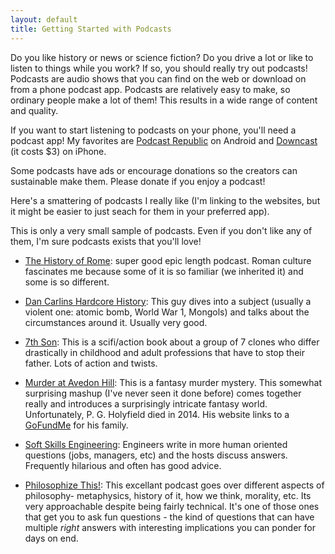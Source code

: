 ```yaml
---
layout: default
title: Getting Started with Podcasts
---
```


Do you like history or news or science fiction? Do you drive a lot or like to listen to things while you work? If so, you should really try out podcasts! Podcasts are  audio shows that you can find on the web or download on from a phone podcast app. Podcasts are relatively easy to make, so ordinary people make a lot of them! This results in a wide range of content and quality.

If you want to start listening to podcasts on your phone, you'll need a podcast app! My favorites are [Podcast Republic](https://www.podcastrepublic.net/) on Android and [Downcast](http://www.downcastapp.com/) (it costs $3) on iPhone.

Some podcasts have ads or encourage donations so the creators can sustainable make them. Please donate if you enjoy a podcast!

Here's a smattering of podcasts I really like (I'm linking to the websites, but it might be easier to just seach for them in your preferred app).

This is only a very small sample of podcasts. Even if you don't like any of them, I'm sure podcasts exists that you'll love!

- [The History of Rome](https://thehistoryofrome.typepad.com/): super good epic length podcast. Roman culture fascinates me because some of it is so familiar (we inherited it) and some is so different.

- [Dan Carlins Hardcore History](https://www.dancarlin.com/hardcore-history-series/): This guy dives into a subject (usually a violent one: atomic bomb, World War 1, Mongols) and talks about the circumstances around it. Usually very good. 

- [7th Son](http://jchutchins.net/7th-son-original-podcast-trilogy/): This is a scifi/action book about a group of 7 clones who differ drastically in childhood and adult professions that have to stop their father. Lots of action and twists.

- [Murder at Avedon Hill](https://pgholyfield.com/maah/index.html%3Fp=4.html): This is a fantasy murder mystery. This somewhat surprising mashup (I've never seen it done before) comes together really and introduces a surprisingly intricate fantasy world. Unfortunately, P. G. Holyfield died in 2014. His website links to a [GoFundMe](https://www.gofundme.com/pgfund) for his family.

- [Soft Skills Engineering](https://softskills.audio/): Engineers write in more human oriented questions (jobs, managers, etc) and the hosts discuss answers. Frequently hilarious and often has good advice.

- [Philosophize This!](http://philosophizethis.org/): This excellant podcast goes over different aspects of philosophy- metaphysics, history of it, how we think, morality, etc. Its very approachable despite being fairly technical. It's one of those ones that get you to ask fun questions - the kind of questions that can have multiple *right* answers with interesting implications you can ponder for days on end.

